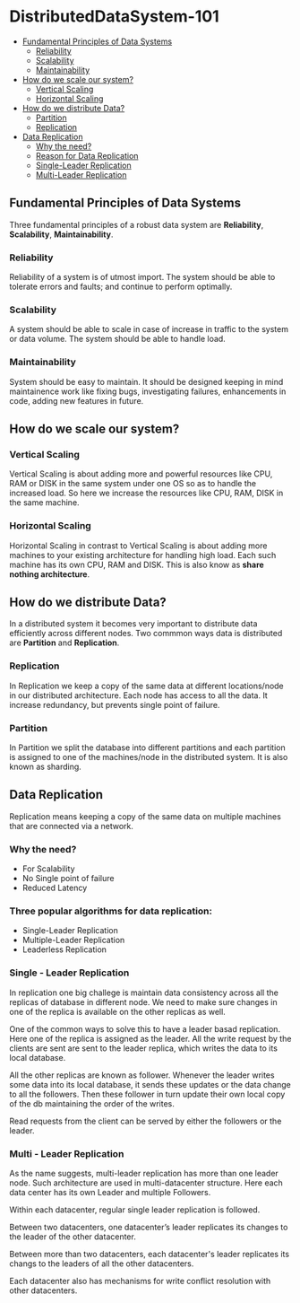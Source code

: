 # DistributedDataSystem-101

* [Fundamental Principles of Data Systems](#fundamental-principles-of-data-systems)
    * [Reliability](#reliability)
    * [Scalability](#scalability)
    * [Maintainability](#maintainability)
* [How do we scale our system?](#how-do-we-scale-our-system)
    * [Vertical Scaling](#vertical-scaling)
    * [Horizontal Scaling](#horizontal-scaling)
* [How do we distribute Data?](#how-do-we-distribute-data)
    * [Partition](#partition)
    * [Replication](#replication)
* [Data Replication](#data-replication)
    * [Why the need?](#why-the-need)
    * [Reason for Data Replication](#three-popular-algorithms-for-data-replication)
    * [Single-Leader Replication](#single---leader-replication)
    * [Multi-Leader Replication](#multi---leader-replication)



## Fundamental Principles of Data Systems

Three fundamental principles of a robust data system are **Reliability**, **Scalability**, **Maintainability**. 

### Reliability

Reliability of a system is of utmost import. The system should be able to tolerate errors and faults; and continue to perform optimally.

### Scalability

A system should be able to scale in case of increase in traffic to the system or data volume. The system should be able to handle load.

### Maintainability

System should be easy to maintain. It should be designed keeping in mind maintainence work like fixing bugs, investigating failures, enhancements in code, adding new features in future.


## How do we scale our system?

### Vertical Scaling

Vertical Scaling is about adding more and powerful resources like CPU, RAM or DISK in the same system under one OS so as to handle the increased load. So here we increase the resources like CPU, RAM, DISK in the same machine.

### Horizontal Scaling

Horizontal Scaling in contrast to Vertical Scaling is about adding more machines to your existing architecture for handling high load. Each such machine has its own CPU, RAM and DISK. This is also know as **share nothing architecture**.


## How do we distribute Data?
In a distributed system it becomes very important to distribute data efficiently across different nodes. Two commmon ways data is distributed are **Partition** and **Replication**.

### Replication
In Replication we keep a copy of the same data at different locations/node in our distributed architecture. Each node has access to all the data. It increase redundancy, but prevents single point of failure.

### Partition
In Partition we split the database into different partitions and each partition is assigned to one of the machines/node in the distributed system. It is also known as sharding.

## Data Replication

Replication means keeping a copy of the same data on multiple machines that are connected via a network. 

### Why the need?
* For Scalability
* No Single point of failure
* Reduced Latency

### Three popular algorithms for data replication:
* Single-Leader Replication
* Multiple-Leader Replication
* Leaderless Replication

### Single - Leader Replication
In replication one big challege is maintain data consistency across all the replicas of database in different node. 
We need to make sure changes in one of the replica is available on the other replicas as well.

One of the common ways to solve this to have a leader basad replication.
Here one of the replica is assigned as the leader.
All the write request by the clients are sent are sent to the leader replica, which writes the data to its local database.

All the other replicas are known as follower. Whenever the leader writes some data into its local database, it sends these updates or the data change to all the followers. 
Then these follower in turn update their own local copy of the db maintaining the order of the writes.

Read requests from the client can be served by either the followers or the leader.

### Multi - Leader Replication

As the name suggests, multi-leader replication has more than one leader node. Such architecture are used in multi-datacenter structure. Here each data center has its own Leader and multiple Followers.

Within each datacenter, regular single leader replication is followed.

Between two datacenters, one datacenter’s leader replicates its changes to the leader of the other datacenter.

Between more than two datacenters, each datacenter's leader replicates its changs to the leaders of all the other datacenters.

Each datacenter also has mechanisms for write conflict resolution with other datacenters.
